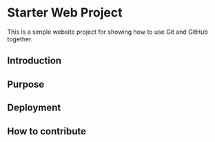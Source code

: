 # Starter Web Project

This is a simple website project for showing how to use Git and GitHub together.

## Introduction

## Purpose

## Deployment

## How to contribute
